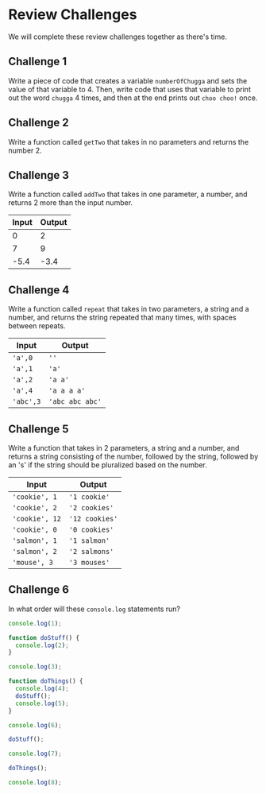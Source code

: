 # Review Challenges

We will complete these review challenges together as there's time.

## Challenge 1

Write a piece of code that creates a variable `numberOfChugga` and sets the value of that variable to 4. Then, write code that uses that variable to print out the word `chugga` 4 times, and then at the end prints out `choo choo!` once.

## Challenge 2

Write a function called `getTwo` that takes in no parameters and returns the number 2.

## Challenge 3

Write a function called `addTwo` that takes in one parameter, a number, and returns 2 more than the input number.

Input | Output
------|-------
0     | 2
7     | 9
-5.4  | -3.4

## Challenge 4

Write a function called `repeat` that takes in two parameters, a string and a number, and returns the string repeated that many times, with spaces between repeats.

Input | Output
------|-------
`'a',0` | `''`
`'a',1` | `'a'`
`'a',2` | `'a a'`
`'a',4` | `'a a a a'`
`'abc',3` | `'abc abc abc'`

## Challenge 5

Write a function that takes in 2 parameters, a string and a number, and returns a string consisting of the number, followed by the string, followed by an 's' if the string should be pluralized based on the number.

Input      | Output
-|-
`'cookie', 1` | `'1 cookie'`
`'cookie', 2` | `'2 cookies'`
`'cookie', 12` | `'12 cookies'`
`'cookie', 0` | `'0 cookies'`
`'salmon', 1` | `'1 salmon'`
`'salmon', 2` | `'2 salmons'`
`'mouse', 3` | `'3 mouses'`

## Challenge 6

In what order will these `console.log` statements run?

```javascript
console.log(1);

function doStuff() {
  console.log(2);
}

console.log(3);

function doThings() {
  console.log(4);
  doStuff();
  console.log(5);
}

console.log(6);

doStuff();

console.log(7);

doThings();

console.log(8);
```
